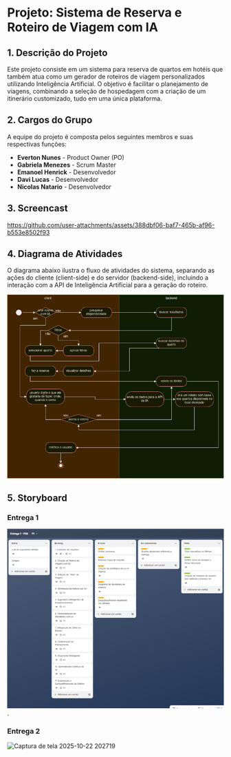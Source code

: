 # Projeto: Sistema de Reserva e Roteiro de Viagem com IA

## 1. Descrição do Projeto
Este projeto consiste em um sistema para reserva de quartos em hotéis que também atua como um gerador de roteiros de viagem personalizados utilizando Inteligência Artificial. O objetivo é facilitar o planejamento de viagens, combinando a seleção de hospedagem com a criação de um itinerário customizado, tudo em uma única plataforma.

## 2. Cargos do Grupo
A equipe do projeto é composta pelos seguintes membros e suas respectivas funções:

- **Everton Nunes** - Product Owner (PO)
- **Gabriela Menezes** - Scrum Master
- **Emanoel Henrick** - Desenvolvedor
- **Davi Lucas** - Desenvolvedor
- **Nicolas Natario** - Desenvolvedor
  
## 3. Screencast
https://github.com/user-attachments/assets/388dbf06-baf7-465b-af96-b553e8502f93

## 4. Diagrama de Atividades
O diagrama abaixo ilustra o fluxo de atividades do sistema, separando as ações do cliente (client-side) e do servidor (backend-side), incluindo a interação com a API de Inteligência Artificial para a geração do roteiro.

![diagrama de atividades](https://github.com/emanoelhenrick/residencia-capgemini/blob/8cd4a32cc379ef6b1173b19dbd9f89723105f8c7/fin.jpg)

## 5. Storyboard

### Entrega 1
![quadro de trello](https://github.com/emanoelhenrick/residencia-capgemini/blob/40d17c9ea50f02c77ccd17afb20c4aece199d0b2/quadro_trello.png).

### Entrega 2
<img width="1366" height="768" alt="Captura de tela 2025-10-22 202719" src="https://github.com/user-attachments/assets/6777b0b9-418f-4b58-9fa9-e8e02c2afecd" />

